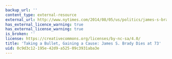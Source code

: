 ```yaml
---
backup_url: ''
content_type: external-resource
external_url: http://www.nytimes.com/2014/08/05/us/politics/james-s-brady-symbol-of-fight-for-gun-control-dies-at-73.html
has_external_licence_warning: true
has_external_license_warning: true
is_broken: ''
license: https://creativecommons.org/licenses/by-nc-sa/4.0/
title: 'Taking a Bullet, Gaining a Cause: James S. Brady Dies at 73'
uid: 0c9d3c12-195e-42d9-a525-09c3931aba3e
---
```

